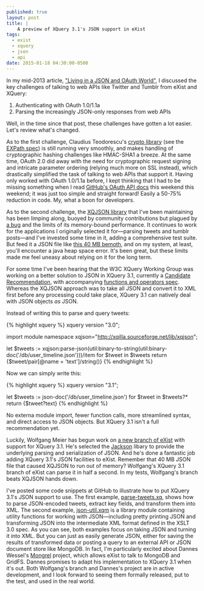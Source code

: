 ```yaml
---
published: true
layout: post
title: | 
    A preview of XQuery 3.1's JSON support in eXist
tags: 
  - exist
  - xquery
  - json
  - api
date: 2015-01-18 04:30:00-0500
---
```


In my mid-2013 article, ["Living in a JSON and OAuth World"](http://joewiz.org/2013/07/04/living-in-an-oauth-json-world/), I discussed the key challenges of talking to web APIs like Twitter and Tumblr from eXist and XQuery:

1. Authenticating with OAuth 1.0/1.1a
1. Parsing the increasingly JSON-only responses from web APIs

Well, in the time since that post, these challenges have gotten a lot easier. Let's review what's changed.

As to the first challenge, Claudius Teodorescu's [crypto library](http://exist-db.org/exist/apps/public-repo/packages/expath-crypto-exist-lib.html) (see the [EXPath spec](http://expath.org/spec/crypto)) is still running very smoothly, and makes handling of cryptographic hashing challenges like HMAC-SHA1 a breeze.  At the same time, OAuth 2.0 did away with the need for cryptographic request signing and intricate parameter ordering (relying much more on SSL instead), which drastically simplified the task of talking to web APIs that support it.  Having only worked with OAuth 1.0/1.1a before, I kept thinking that I had to be missing something when I read [GitHub's OAuth API docs](https://developer.github.com/v3/oauth/) this weekend this weekend; it was just too simple and straight forward!  Easily a 50-75% reduction in code. My, what a boon for developers.

As to the second challenge, the [XQJSON library](https://github.com/joewiz/xqjson) that I've been maintaining has been limping along, buoyed by community contributions but plagued by [a bug](https://github.com/joewiz/xqjson/issues/14) and the limits of its memory-bound performance.  It continues to work for the applications I originally selected it for—parsing tweets and tumblr posts—and I've invested some time in it, adding a comprehensive test suite.  But feed it a JSON file like [this 40 MB bemoth](https://github.com/textcreationpartnership/Texts/blob/master/TCP.json), and on my system, at least, you'll encounter a java heap space error.  It's been great, but these limits made me feel uneasy about relying on it for the long term.

For some time I've been hearing that the W3C XQuery Working Group was working on a better solution to JSON in XQuery 3.1, currently a [Candidate Recommendation](http://www.w3.org/TR/2014/CR-xquery-31-20141218/), with accompanying [functions and operators spec](http://www.w3.org/TR/xpath-functions-31/).  Whereas the XQJSON approach was to take all JSON and convert it to XML first before any processing could take place, XQuery 3.1 can natively deal with JSON objects *as* JSON.

Instead of writing this to parse and query tweets:

{% highlight xquery %}
xquery version "3.0";

import module namespace xqjson="http://xqilla.sourceforge.net/lib/xqjson";

let $tweets := xqjson:parse-json(util:binary-to-string(util:binary-doc('/db/user_timeline.json')))/item
for $tweet in $tweets
return
    <tweet-text>{$tweet/pair[@name = 'text']/string()}</tweet-text>
{% endhighlight %}

Now we can simply write this:

{% highlight xquery %}
xquery version "3.1";

let $tweets := json-doc('/db/user_timeline.json')
for $tweet in $tweets?*
return
    <tweet-text>{$tweet?text}</tweet-text>
{% endhighlight %}

No externa module import, fewer function calls, more streamlined syntax, and direct access to JSON objects.  But XQuery 3.1 isn't a full recommendation yet.  

Luckily, Wolfgang Meier has begun work on [a new branch of eXist](https://github.com/wolfgangmm/exist/commits/arrays) with support for XQuery 3.1.  He's selected the [Jackson](http://jackson.codehaus.org/) libary to provide the underlying parsing and serialization of JSON.  And he's done a fantastic job adding XQuery 3.1's JSON facilities to eXist.  Remember that 40 MB JSON file that caused XQJSON to run out of memory?  Wolfgang's XQuery 3.1 branch of eXist can parse it in half a second.  In my tests, Wolfgang's branch beats XQJSON hands down.

I've posted some code snippets at GitHub to illustrate how to put XQuery 3.1's JSON support to use.  The first example, [parse-tweets.xq](https://gist.github.com/joewiz/048489ac436966b17b40), shows how to parse JSON-encoded tweets, extract key fields, and transform them into XML.  The second example, [json-util.xqm](https://gist.github.com/joewiz/d986da715facaad633db) is a library module containing utility functions for working with JSON—including pretty printing JSON and transforming JSON into the intermediate XML format defined in the XSLT 3.0 spec.  As you can see, both examples focus on taking JSON and turning it into XML.  But you can just as easily generate JSON, either for saving the results of transformed data or posting a query to an external API or JSON document store like MongoDB.  In fact, I'm particularly excited about Dannes Wessel's [Mongrel](https://github.com/dizzzz/Mongrel) project, which allows eXist to talk to MongoDB and GridFS.  Dannes promises to adapt his implementation to XQuery 3.1 when it's out.  Both Wolfgang's branch and Dannes's project are in active development, and I look forward to seeing them formally released, put to the test, and used in the real world.